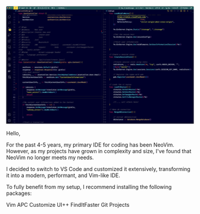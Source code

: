 ![Main Interface](ss.png)

Hello,

For the past 4-5 years, my primary IDE for coding has been NeoVim. However, as my projects have grown in complexity and size, I've found that NeoVim no longer meets my needs.

I decided to switch to VS Code and customized it extensively, transforming it into a modern, performant, and Vim-like IDE.

To fully benefit from my setup, I recommend installing the following packages:

Vim
APC Customize UI++
FindItFaster
Git Projects
